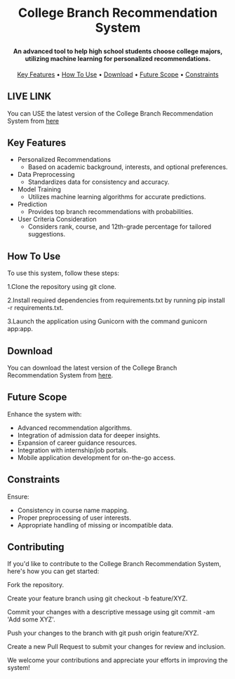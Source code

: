 
<h1 align="center">

  College Branch Recommendation System
  <br>
</h1>

<h4 align="center">An advanced tool to help high school students choose college majors, utilizing machine learning for personalized recommendations.</h4>

<p align="center">
  <a href="#key-features">Key Features</a> •
  <a href="#how-to-use">How To Use</a> •
  <a href="#download">Download</a> •
  <a href="#future-scope">Future Scope</a> •
  <a href="#constraints">Constraints</a>
</p>

## LIVE LINK

You can USE the latest version of the College Branch Recommendation System from [here](https://aii-08up.onrender.com/form)

## Key Features

* Personalized Recommendations
  - Based on academic background, interests, and optional preferences.
* Data Preprocessing
  - Standardizes data for consistency and accuracy.
* Model Training
  - Utilizes machine learning algorithms for accurate predictions.
* Prediction
  - Provides top branch recommendations with probabilities.
* User Criteria Consideration
  - Considers rank, course, and 12th-grade percentage for tailored suggestions.

## How To Use

To use this system, follow these steps:

1.Clone the repository using git clone.

2.Install required dependencies from requirements.txt by running pip install -r requirements.txt.

3.Launch the application using Gunicorn with the command gunicorn app:app.

## Download

You can download the latest version of the College Branch Recommendation System from [here](https://github.com/SHIKHER09/Course-Navigator.Ai.git).

## Future Scope

Enhance the system with:
- Advanced recommendation algorithms.
- Integration of admission data for deeper insights.
- Expansion of career guidance resources.
- Integration with internship/job portals.
- Mobile application development for on-the-go access.

## Constraints

Ensure:
- Consistency in course name mapping.
- Proper preprocessing of user interests.
- Appropriate handling of missing or incompatible data.

## Contributing
If you'd like to contribute to the College Branch Recommendation System, here's how you can get started:

Fork the repository.

Create your feature branch using git checkout -b feature/XYZ.

Commit your changes with a descriptive message using git commit -am 'Add some XYZ'.

Push your changes to the branch with git push origin feature/XYZ.

Create a new Pull Request to submit your changes for review and inclusion.

We welcome your contributions and appreciate your efforts in improving the system!

